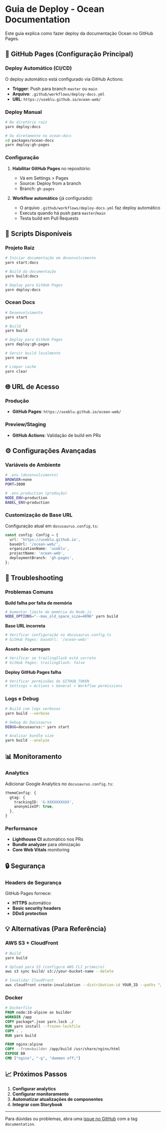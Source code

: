 # Guia de Deploy - Ocean Documentation

Este guia explica como fazer deploy da documentação Ocean no GitHub Pages.

## 🚀 GitHub Pages (Configuração Principal)

### Deploy Automático (CI/CD)

O deploy automático está configurado via GitHub Actions:

- **Trigger**: Push para branch `master` ou `main`
- **Arquivo**: `.github/workflows/deploy-docs.yml`
- **URL**: `https://useblu.github.io/ocean-web/`

### Deploy Manual

```bash
# No diretório raiz
yarn deploy:docs

# Ou diretamente no ocean-docs
cd packages/ocean-docs
yarn deploy:gh-pages
```

### Configuração

1. **Habilitar GitHub Pages** no repositório:

   - Vá em Settings > Pages
   - Source: Deploy from a branch
   - Branch: `gh-pages`

2. **Workflow automático** (já configurado):
   - O arquivo `.github/workflows/deploy-docs.yml` faz deploy automático
   - Executa quando há push para `master`/`main`
   - Testa build em Pull Requests

## 🔧 Scripts Disponíveis

### Projeto Raiz

```bash
# Iniciar documentação em desenvolvimento
yarn start:docs

# Build da documentação
yarn build:docs

# Deploy para GitHub Pages
yarn deploy:docs
```

### Ocean Docs

```bash
# Desenvolvimento
yarn start

# Build
yarn build

# Deploy para GitHub Pages
yarn deploy:gh-pages

# Servir build localmente
yarn serve

# Limpar cache
yarn clear
```

## 🌐 URL de Acesso

### Produção

- **GitHub Pages**: `https://useblu.github.io/ocean-web/`

### Preview/Staging

- **GitHub Actions**: Validação de build em PRs

## ⚙️ Configurações Avançadas

### Variáveis de Ambiente

```bash
# .env (desenvolvimento)
BROWSER=none
PORT=3000

# .env.production (produção)
NODE_ENV=production
BABEL_ENV=production
```

### Customização de Base URL

Configuração atual em `docusaurus.config.ts`:

```ts
const config: Config = {
  url: 'https://useblu.github.io',
  baseUrl: '/ocean-web/',
  organizationName: 'useblu',
  projectName: 'ocean-web',
  deploymentBranch: 'gh-pages',
};
```

## 🐛 Troubleshooting

### Problemas Comuns

**Build falha por falta de memória**

```bash
# Aumentar limite de memória do Node.js
NODE_OPTIONS="--max_old_space_size=4096" yarn build
```

**Base URL incorreta**

```bash
# Verificar configuração no docusaurus.config.ts
# GitHub Pages: baseUrl: '/ocean-web/'
```

**Assets não carregam**

```bash
# Verificar se trailingSlash está correto
# GitHub Pages: trailingSlash: false
```

**Deploy GitHub Pages falha**

```bash
# Verificar permissões do GITHUB_TOKEN
# Settings > Actions > General > Workflow permissions
```

### Logs e Debug

```bash
# Build com logs verbosos
yarn build --verbose

# Debug do Docusaurus
DEBUG=docusaurus:* yarn start

# Analisar bundle size
yarn build --analyze
```

## 📊 Monitoramento

### Analytics

Adicionar Google Analytics no `docusaurus.config.ts`:

```ts
themeConfig: {
  gtag: {
    trackingID: 'G-XXXXXXXXXX',
    anonymizeIP: true,
  },
}
```

### Performance

- **Lighthouse CI** automático nos PRs
- **Bundle analyzer** para otimização
- **Core Web Vitals** monitoring

## 🔒 Segurança

### Headers de Segurança

GitHub Pages fornece:

- **HTTPS** automático
- **Basic security headers**
- **DDoS protection**

## 💡 Alternativas (Para Referência)

### AWS S3 + CloudFront

```bash
# Build
yarn build

# Upload para S3 (configure AWS CLI primeiro)
aws s3 sync build/ s3://your-bucket-name --delete

# Invalidar CloudFront
aws cloudfront create-invalidation --distribution-id YOUR_ID --paths "/*"
```

### Docker

```dockerfile
# Dockerfile
FROM node:18-alpine as builder
WORKDIR /app
COPY package*.json yarn.lock ./
RUN yarn install --frozen-lockfile
COPY . .
RUN yarn build

FROM nginx:alpine
COPY --from=builder /app/build /usr/share/nginx/html
EXPOSE 80
CMD ["nginx", "-g", "daemon off;"]
```

## 📈 Próximos Passos

1. **Configurar analytics**
2. **Configurar monitoramento**
3. **Automatizar atualizações de componentes**
4. **Integrar com Storybook**

---

Para dúvidas ou problemas, abra uma [issue no GitHub](https://github.com/useblu/ocean-web/issues) com a tag `documentation`.
